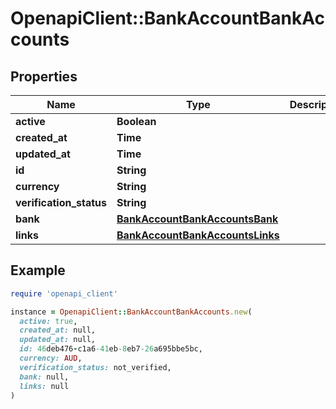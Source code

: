# OpenapiClient::BankAccountBankAccounts

## Properties

| Name | Type | Description | Notes |
| ---- | ---- | ----------- | ----- |
| **active** | **Boolean** |  | [optional] |
| **created_at** | **Time** |  | [optional] |
| **updated_at** | **Time** |  | [optional] |
| **id** | **String** |  | [optional] |
| **currency** | **String** |  | [optional] |
| **verification_status** | **String** |  | [optional] |
| **bank** | [**BankAccountBankAccountsBank**](BankAccountBankAccountsBank.md) |  | [optional] |
| **links** | [**BankAccountBankAccountsLinks**](BankAccountBankAccountsLinks.md) |  | [optional] |

## Example

```ruby
require 'openapi_client'

instance = OpenapiClient::BankAccountBankAccounts.new(
  active: true,
  created_at: null,
  updated_at: null,
  id: 46deb476-c1a6-41eb-8eb7-26a695bbe5bc,
  currency: AUD,
  verification_status: not_verified,
  bank: null,
  links: null
)
```

